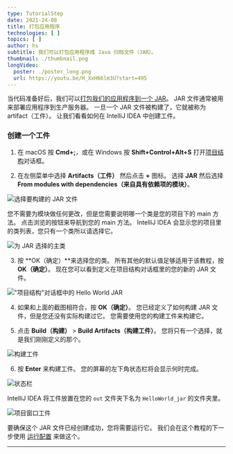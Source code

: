 ```yaml
---
type: TutorialStep
date: 2021-24-08
title: 打包应用程序
technologies: [ ]
topics: [ ]
author: hs
subtitle: 我们可以打包应用程序成 Java 归档文件（JAR）。
thumbnail: ./thumbnail.png
longVideo:
  poster: ./poster_long.png
  url: https://youtu.be/H_XxH66lm3U?start=495
---
```


当代码准备好后，我们可以[打包我们的应用程序到一个 JAR](https://www.jetbrains.com/help/idea/compiling-applications.html#package_into_jar)。 JAR 文件通常被用来部署应用程序到生产服务器。 一旦一个 JAR 文件被构建了，它就被称为 artifact（工件）。 让我们看看如何在 IntelliJ IDEA 中创建工件。

### 创建一个工件

1) 在 macOS 按 **Cmd+;**，或在 Windows 按 **Shift+Control+Alt+S** 打开[项目结构](https://www.jetbrains.com/help/idea/project-structure-dialog.html)对话框。


2) 在左侧菜单中选择 **Artifacts（工件）** 然后点击 **+** 图标。 选择 **JAR** 然后选择 **From modules with dependencies（来自具有依赖项的模块）**。

![选择要构建的 JAR 文件](jar-modules-dependencies.png)

您不需要为模块做任何更改，但是您需要说明哪一个类是您的项目下的 main 方法。 点击浏览的按钮来导航到您的 main 方法。 IntelliJ IDEA 会显示您的项目里的类列表，您只有一个类所以请选择它。

![为 JAR 选择的主类](main-class.png)

3) 按 **OK（确定）**来选择您的类。 所有其他的默认值足够适用于该教程，按 **OK（确定）**。 现在您可以看到定义在项目结构对话框里的您的新的 JAR 文件。

!["项目结构"对话框中的 Hello World JAR](hello-world-jar.png)

4) 如果和上面的截图相符合，按 **OK（确定）**。 您已经定义了如何构建 JAR 文件，但是您还没有实际构建过它。 您需要使用您的构建工件来构建它。


5) 点击 **Build（构建）** > **Build Artifacts（构建工件）**。 您将只有一个选择，就是我们刚刚定义的那个。

![构建工件](build-artifacts.png)

6) 按 **Enter** 来构建工件。 您的屏幕的左下角状态栏将会显示何时完成。

![状态栏](status-bar.png)

IntelliJ IDEA 将工件放置在您的 `out` 文件夹下名为 `HelloWorld_jar` 的文件夹里。

![项目窗口工件](project-window-artifact.png)

要确保这个 JAR 文件已经创建成功，您将需要运行它。 我们会在这个教程的下一步使用 [运行配置](https://www.jetbrains.com/help/idea/run-debug-configuration.html) 来做这个。

---